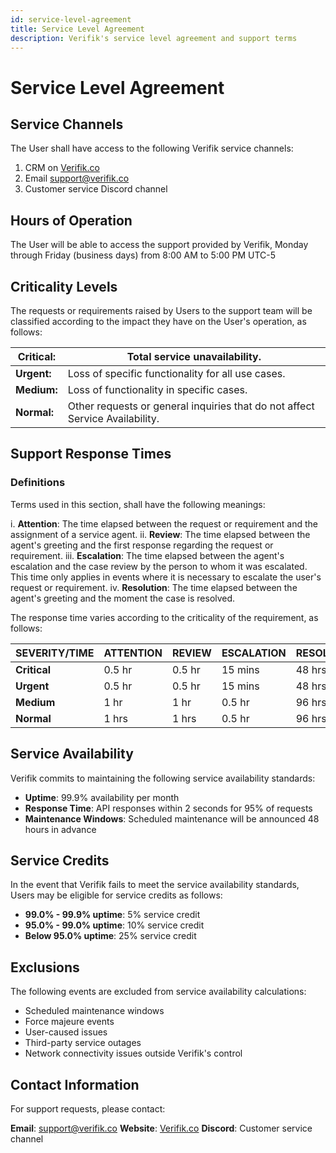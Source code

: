 ```yaml
---
id: service-level-agreement
title: Service Level Agreement
description: Verifik's service level agreement and support terms
---
```


# Service Level Agreement

## Service Channels

The User shall have access to the following Verifik service channels:

1. CRM on [Verifik.co](http://verifik.co)
2. Email support@verifik.co
3. Customer service Discord channel

## Hours of Operation

The User will be able to access the support provided by Verifik, Monday through Friday (business days) from 8:00 AM to 5:00 PM UTC-5

## Criticality Levels

The requests or requirements raised by Users to the support team will be classified according to the impact they have on the User's operation, as follows:

| **Critical:** | Total service unavailability.                                                |
| ------------- | ---------------------------------------------------------------------------- |
| **Urgent:**   | Loss of specific functionality for all use cases.                            |
| **Medium:**   | Loss of functionality in specific cases.                                     |
| **Normal:**   | Other requests or general inquiries that do not affect Service Availability. |

## Support Response Times

### Definitions

Terms used in this section, shall have the following meanings:

i. **Attention**: The time elapsed between the request or requirement and the assignment of a service agent.
ii. **Review**: The time elapsed between the agent's greeting and the first response regarding the request or requirement.
iii. **Escalation**: The time elapsed between the agent's escalation and the case review by the person to whom it was escalated. This time only applies in events where it is necessary to escalate the user's request or requirement.
iv. **Resolution**: The time elapsed between the agent's greeting and the moment the case is resolved.

The response time varies according to the criticality of the requirement, as follows:

| **SEVERITY/TIME** | **ATTENTION** | **REVIEW** | **ESCALATION** | **RESOLUTION** |
| ----------------- | ------------- | ---------- | -------------- | -------------- |
| **Critical**      | 0.5 hr        | 0.5 hr     | 15 mins        | 48 hrs         |
| **Urgent**        | 0.5 hr        | 0.5 hr     | 15 mins        | 48 hrs         |
| **Medium**        | 1 hr          | 1 hr       | 0.5 hr         | 96 hrs         |
| **Normal**        | 1 hrs         | 1 hrs      | 0.5 hr         | 96 hrs         |

## Service Availability

Verifik commits to maintaining the following service availability standards:

- **Uptime**: 99.9% availability per month
- **Response Time**: API responses within 2 seconds for 95% of requests
- **Maintenance Windows**: Scheduled maintenance will be announced 48 hours in advance

## Service Credits

In the event that Verifik fails to meet the service availability standards, Users may be eligible for service credits as follows:

- **99.0% - 99.9% uptime**: 5% service credit
- **95.0% - 99.0% uptime**: 10% service credit
- **Below 95.0% uptime**: 25% service credit

## Exclusions

The following events are excluded from service availability calculations:

- Scheduled maintenance windows
- Force majeure events
- User-caused issues
- Third-party service outages
- Network connectivity issues outside Verifik's control

## Contact Information

For support requests, please contact:

**Email**: support@verifik.co
**Website**: [Verifik.co](http://verifik.co)
**Discord**: Customer service channel
